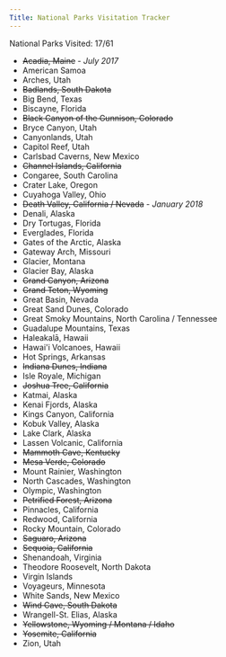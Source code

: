 ```yaml
---
Title: National Parks Visitation Tracker
---
```


National Parks Visited: 17/61

- ~~Acadia, Maine~~ - _July 2017_
- American Samoa
- Arches, Utah
- ~~Badlands, South Dakota~~
- Big Bend, Texas
- Biscayne, Florida
- ~~Black Canyon of the Gunnison, Colorado~~
- Bryce Canyon, Utah
- Canyonlands, Utah
- Capitol Reef, Utah
- Carlsbad Caverns, New Mexico
- ~~Channel Islands, California~~
- Congaree, South Carolina
- Crater Lake, Oregon
- Cuyahoga Valley, Ohio
- ~~Death Valley, California / Nevada~~ - _January 2018_
- Denali, Alaska
- Dry Tortugas, Florida
- Everglades, Florida
- Gates of the Arctic, Alaska
- Gateway Arch, Missouri
- Glacier, Montana
- Glacier Bay, Alaska
- ~~Grand Canyon, Arizona~~
- ~~Grand Teton, Wyoming~~
- Great Basin, Nevada
- Great Sand Dunes, Colorado
- Great Smoky Mountains, North Carolina / Tennessee
- Guadalupe Mountains, Texas
- Haleakalā, Hawaii
- Hawai'i Volcanoes, Hawaii
- Hot Springs, Arkansas
- ~~Indiana Dunes, Indiana~~
- Isle Royale, Michigan
- ~~Joshua Tree, California~~
- Katmai, Alaska
- Kenai Fjords, Alaska
- Kings Canyon, California
- Kobuk Valley, Alaska
- Lake Clark, Alaska
- Lassen Volcanic, California
- ~~Mammoth Cave, Kentucky~~
- ~~Mesa Verde, Colorado~~
- Mount Rainier, Washington
- North Cascades, Washington
- Olympic, Washington
- ~~Petrified Forest, Arizona~~
- Pinnacles, California
- Redwood, California
- Rocky Mountain, Colorado
- ~~Saguaro, Arizona~~
- ~~Sequoia, California~~
- Shenandoah, Virginia
- Theodore Roosevelt, North Dakota
- Virgin Islands
- Voyageurs, Minnesota
- White Sands, New Mexico
- ~~Wind Cave, South Dakota~~
- Wrangell-St. Elias, Alaska
- ~~Yellowstone, Wyoming / Montana / Idaho~~
- ~~Yosemite, California~~
- Zion, Utah
